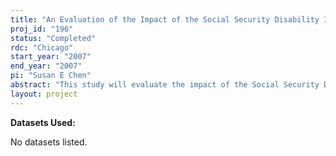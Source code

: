 ```yaml
---
title: "An Evaluation of the Impact of the Social Security Disability Insurance Program on Labor Force Participation during the 1990s"
proj_id: "196"
status: "Completed"
rdc: "Chicago"
start_year: "2007"
end_year: "2007"
pi: "Susan E Chen"
abstract: "This study will evaluate the impact of the Social Security Disability Insurance program (SSDI) on the labor force behavior of men. I will use two main approaches. First, I will follow Bound (1989) using a more current dataset, with more complete information on rejected SSDI applicants. This technique will produce a more precise upper bound on the elasticity of SSDI participation. Second, in addition to providing an upper bound, I will adopt a quasi-experimental approach to provide a point estimate of the impact for an important sub-sample of applicants: those whose eligibility is based in part on vocational factors. More specifically, with data on rejected as well as accepted SSDI applicants, I will be able to exploit the idiosyncrasies of the Social Security Administration’s Disability Determination Process. I will be able to show that the SSDI participation rule fits within a quasi-experimental design framework that has recently gained significant attention in the economics literature: the Regression Discontinuity Design. The data that will be used are the 1990-1996 panels of SIPP exact matched to the Social Security Disability Determination 831 file. Creation of this new dataset will enhance the reach of the SIPP data in three ways. First, by matching the SIPP to Social Security data, I will obtain a more accurate measure of SSDI participation than available in the SIPP. Second, I will be to study the accuracy of and relationships between self-reported SSDI benefit receipt, health measures and disability status in the SIPP. And third, I will be able to compare the level of mis-reporting across all five panels of the SIPP."
layout: project
---
```


**Datasets Used:**

No datasets listed.
